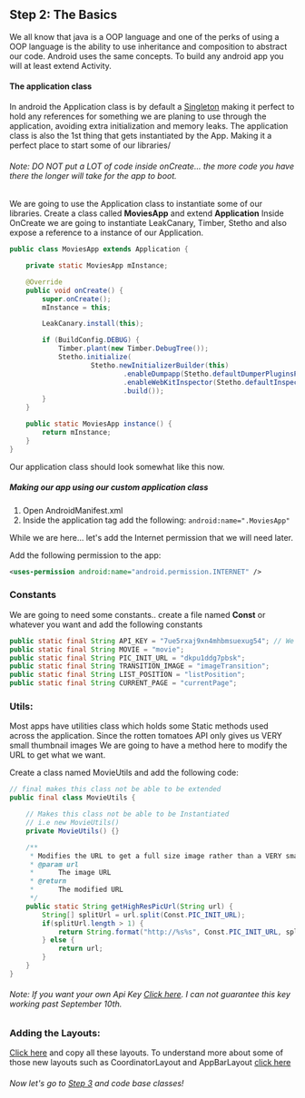 ## Step 2: The Basics

We all know that java is a OOP language and one of the perks of using a OOP language is the ability to use inheritance and composition to abstract our code.
Android uses the same concepts. To build any android app you will at least extend Activity.

#### The application class

In android the Application class is by default a [Singleton](https://en.wikipedia.org/wiki/Singleton_pattern) making it perfect to hold any references for something we are planing to use through the application, avoiding extra initialization and memory leaks.
The application class is also the 1st thing that gets instantiated by the App. Making it a perfect place to start some of our libraries/

###### Note: DO NOT put a LOT of code inside onCreate... the more code you have there the longer will take for the app to boot.

We are going to use the Application class to instantiate some of our libraries. Create a class called **MoviesApp** and extend **Application**
Inside OnCreate we are going to instantiate LeakCanary, Timber, Stetho and also expose a reference to a instance of our Application.

```java
public class MoviesApp extends Application {

    private static MoviesApp mInstance;

    @Override
    public void onCreate() {
        super.onCreate();
        mInstance = this;

        LeakCanary.install(this);

        if (BuildConfig.DEBUG) {
            Timber.plant(new Timber.DebugTree());
            Stetho.initialize(
                    Stetho.newInitializerBuilder(this)
                            .enableDumpapp(Stetho.defaultDumperPluginsProvider(this))
                            .enableWebKitInspector(Stetho.defaultInspectorModulesProvider(this))
                            .build());
        }
    }

    public static MoviesApp instance() {
        return mInstance;
    }
}
```

Our application class should look somewhat like this now.

##### Making our app using our custom application class

1. Open AndroidManifest.xml
2. Inside the application tag add the following: ```android:name=".MoviesApp"```

While we are here... let's add the Internet permission that we will need later.

Add the following permission to the app:

```xml
<uses-permission android:name="android.permission.INTERNET" />
```

### Constants

We are going to need some constants.. create a file named **Const** or whatever you want and add the following constants

```java
public static final String API_KEY = "7ue5rxaj9xn4mhbmsuexug54"; // We need this to make APi Calls
public static final String MOVIE = "movie";
public static final String PIC_INIT_URL = "dkpu1ddg7pbsk";
public static final String TRANSITION_IMAGE = "imageTransition";
public static final String LIST_POSITION = "listPosition";
public static final String CURRENT_PAGE = "currentPage";
```

### Utils:

Most apps have utilities class which holds some Static methods used across the application. Since the rotten tomatoes API only gives us VERY small thumbnail images
We are going to have a method here to modify the URL to get what we want.

Create a class named MovieUtils and add the following code:

```java
// final makes this class not be able to be extended
public final class MovieUtils {

    // Makes this class not be able to be Instantiated
    // i.e new MovieUtils()
    private MovieUtils() {}

    /**
     * Modifies the URL to get a full size image rather than a VERY small image
     * @param url
     *      The image URL
     * @return
     *      The modified URL
     */
    public static String getHighResPicUrl(String url) {
        String[] splitUrl = url.split(Const.PIC_INIT_URL);
        if(splitUrl.length > 1) {
            return String.format("http://%s%s", Const.PIC_INIT_URL, splitUrl[1]);
        } else {
            return url;
        }
    }
}
```

###### Note: If you want your own Api Key [Click here](http://developer.rottentomatoes.com/member/register). I can not guarantee this key working past September 10th.

### Adding the Layouts:

[Click here](https://github.com/fnk0/NowInTheater/tree/master/app/src/main/res/layout) and copy all these layouts. To understand more about some of those new layouts such as CoordinatorLayout and AppBarLayout [click here](http://android-developers.blogspot.com/2015/05/android-design-support-library.html)

###### Now let's go to [Step 3](https://github.com/fnk0/NowInTheater/blob/master/step3.md) and code base classes!